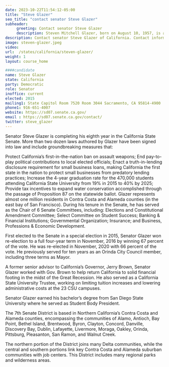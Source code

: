 ```yaml
---
date: 2023-10-22T11:54:12-05:00
title: "Steve Glazer"
seo_title: "contact senator Steve Glazer"
subheader:
     greeting: Contact senator Steve Glazer
     description: Steven Mitchell Glazer, born on August 10, 1957, is a Democratic American politician and former political advisor currently serving as a member of the California State Senate from the 7th Senate District. The district includes most of Contra Costa County and eastern portions of Alameda County in the East Bay.
description: Contact senator Steve Glazer of California. Contact information for Steve Glazer includes email address, phone number, and mailing address.
image: steven-glazer.jpeg
video:
url:  /states/california/steven-glazer/
weight: 1
layout: course_home

####candidate
name: Steve Glazer
state: California
party: Democratic
role: Senator
inoffice: current
elected: 2015
mailing1: State Capitol Room 7520 Room 3044 Sacramento, CA 95814-4900
phone1: 916-651-4007
website: https://sd07.senate.ca.gov/
email : https://sd07.senate.ca.gov/contact/
twitter: steve_glazer
---
```


Senator Steve Glazer is completing his eighth year in the California State Senate. More than two dozen laws authored by Glazer have been signed into law and include groundbreaking measures that:

Protect California’s first-in-the-nation ban on assault weapons;
End pay-to-play political contributions to local elected officials;
Enact a truth-in-lending disclosure requirement for small business loans, making California the first state in the nation to protect small businesses from predatory lending practices;
Increase the 4-year graduation rate for the 470,000 students attending California State University from 19% in 2015 to 40% by 2025;
Provide tax incentives to expand water conservation accomplished through the passage of Proposition 87 on the statewide ballot.
Glazer represents almost one million residents in Contra Costa and Alameda counties (in the east bay of San Francisco). During his tenure in the Senate, he has served as the Chair of 6 Senate Committees, including: Elections and Constitutional Amendment Committee; Select Committee on Student Success; Banking & Financial Institutions; Governmental Organization; Insurance; and Business, Professions & Economic Development.

 First elected to the Senate in a special election in 2015, Senator Glazer won re-election to a full four-year term in November, 2016 by winning 67 percent of the vote. He was re-elected in November, 2020 with 66 percent of the vote. He previously served for ten years as an Orinda City Council member, including three terms as Mayor.

 A former senior advisor to California’s Governor, Jerry Brown, Senator Glazer worked with Gov. Brown to help return California to solid financial footing in the midst of the Great Recession. He also served as a California State University Trustee, working on limiting tuition increases and lowering administrative costs at the 23 CSU campuses.

Senator Glazer earned his bachelor’s degree from San Diego State University where he served as Student Body President.

The 7th Senate District is based in Northern California’s Contra Costa and Alameda counties, encompassing the communities of Alamo, Antioch, Bay Point, Bethel Island, Brentwood, Byron, Clayton, Concord, Danville, Discovery Bay, Dublin, Lafayette, Livermore, Moraga, Oakley, Orinda, Pittsburg, Pleasanton, San Ramon, and Walnut Creek.

The northern portion of the District joins many Delta communities, while the central and southern portions link key Contra Costa and Alameda suburban communities with job centers. This District includes many regional parks and wilderness areas.
